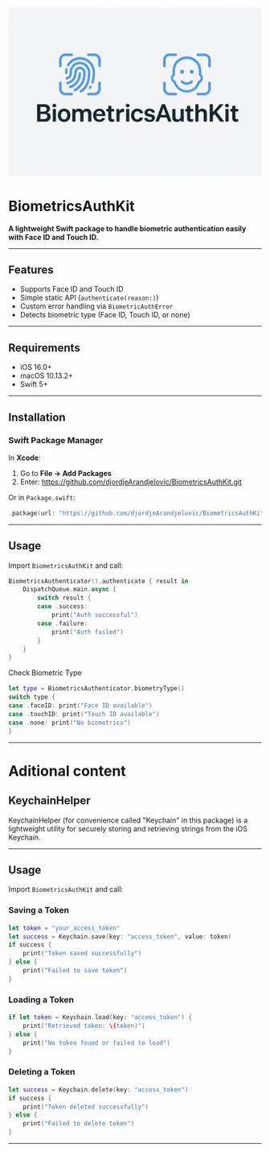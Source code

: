 ![BiometricsAuthKit](banner_.png)

# BiometricsAuthKit

**A lightweight Swift package to handle biometric authentication easily with Face ID and Touch ID.**

---

## Features

- Supports Face ID and Touch ID
- Simple static API (`authenticate(reason:)`)
- Custom error handling via `BiometricAuthError`
- Detects biometric type (Face ID, Touch ID, or none)

---

## Requirements

- iOS 16.0+
- macOS 10.13.2+
- Swift 5+

---

## Installation

### Swift Package Manager

In **Xcode**:

1. Go to **File → Add Packages**
2. Enter: https://github.com/djordjeArandjelovic/BiometricsAuthKit.git


Or in `Package.swift`:

```swift
.package(url: "https://github.com/djordjeArandjelovic/BiometricsAuthKit.git", from: "1.0.0")
```

---

## Usage

Import `BiometricsAuthKit` and call:

```swift
BiometricsAuthenticator().authenticate { result in
    DispatchQueue.main.async {
        switch result {
        case .success:
            print("Auth successful")
        case .failure:
            print("Auth failed")
        }
    }
}
```

Check Biometric Type

```swift
let type = BiometricsAuthenticator.biometryType()
switch type {
case .faceID: print("Face ID available")
case .touchID: print("Touch ID available")
case .none: print("No biometrics")
}
```

---

# Aditional content

## KeychainHelper
KeychainHelper (for convenience called "Keychain" in this package) is a lightweight utility for securely storing and retrieving strings from the iOS Keychain.

---

## Usage

Import `BiometricsAuthKit` and call:

### Saving a Token
```swift
let token = "your_access_token"
let success = Keychain.save(key: "access_token", value: token)
if success {
    print("Token saved successfully")
} else {
    print("Failed to save token")
}
```

### Loading a Token
```swift
if let token = Keychain.load(key: "access_token") {
    print("Retrieved token: \(token)")
} else {
    print("No token found or failed to load")
}
```

### Deleting a Token
```swift
let success = Keychain.delete(key: "access_token")
if success {
    print("Token deleted successfully")
} else {
    print("Failed to delete token")
}
```
---

